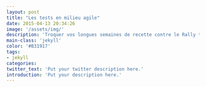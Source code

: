 ```yaml
---
layout: post
title: "Les tests en milieu agile"
date: 2015-04-13 20:34:26
image: '/assets/img/'
description: 'Troquer vos longues semaines de recette contre le Rally test game'
main-class: 'jekyll'
color: '#B31917'
tags:
- jekyll
categories:
twitter_text: 'Put your twitter description here.'
introduction: 'Put your description here.'
---
```


